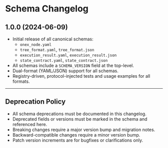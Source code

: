 <!-- === OmniNode:Metadata ===
metadata_version: 0.1.0
protocol_version: 1.1.0
owner: OmniNode Team
copyright: OmniNode Team
schema_version: 1.1.0
name: changelog.md
version: 1.0.0
uuid: cfd1e538-0c14-44e6-b9b8-4bd34c5db769
author: OmniNode Team
created_at: 2025-05-28T12:40:25.945853
last_modified_at: 2025-05-28T17:20:04.314140
description: Stamped by ONEX
state_contract: state_contract://default
lifecycle: active
hash: 4e459a395b6f87cbfd9244c4c9c254b9d84337c8099b920947a1cb137ccb1d88
entrypoint: python@changelog.md
runtime_language_hint: python>=3.11
namespace: omnibase.stamped.changelog
meta_type: tool
<!-- === /OmniNode:Metadata === -->


# Schema Changelog

## 1.0.0 (2024-06-09)

- Initial release of all canonical schemas:
  - `onex_node.yaml`
  - `tree_format.yaml`, `tree_format.json`
  - `execution_result.yaml`, `execution_result.json`
  - `state_contract.yaml`, `state_contract.json`
- All schemas include a `SCHEMA_VERSION` field at the top-level.
- Dual-format (YAML/JSON) support for all schemas.
- Registry-driven, protocol-injected tests and usage examples for all formats.

---

## Deprecation Policy

- All schema deprecations must be documented in this changelog.
- Deprecated fields or versions must be marked in the schema and referenced here.
- Breaking changes require a major version bump and migration notes.
- Backward-compatible changes require a minor version bump.
- Patch version increments are for bugfixes or clarifications only.
